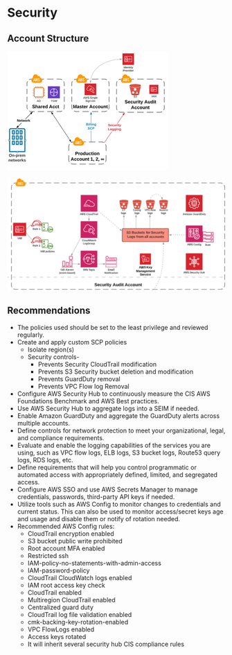 # Security

## Account Structure

![Account Structure Diagram](../../diagrams/account_structure.png)

![Security Audit Account Diagram](../../diagrams/security_audit_account.png)

## Recommendations

 * The policies used should be set to the least privilege and reviewed regularly.
 * Create and apply custom SCP policies
   * Isolate region(s)
   * Security controls-
     * Prevents Security CloudTrail modification
     * Prevents S3 Security bucket deletion and modification
     * Prevents GuardDuty removal
     * Prevents VPC Flow log Removal
 * Configure AWS Security Hub to continuously measure the CIS AWS Foundations Benchmark and AWS Best practices.
 * Use AWS Security Hub to aggregate logs into a SEIM if needed.
 * Enable Amazon GuardDuty and aggregate the GuardDuty alerts across multiple accounts.
 * Define controls for network protection to meet your organizational, legal, and compliance requirements.
 * Evaluate and enable the logging capabilities of the services you are using, such as VPC flow logs, ELB logs, S3 bucket logs, Route53 query logs, RDS logs, etc.  
 * Define requirements that will help you control programmatic or automated access with appropriately defined, limited, and segregated access.
 * Configure AWS SSO and use AWS Secrets Manager to manage credentials, passwords, third-party API keys if needed.
 * Utilize tools such as AWS Config to monitor changes to credentials and current status. This can also be used to monitor access/secret keys age and usage and disable them or notify of rotation needed.
 * Recommended AWS Config rules:
   * CloudTrail encryption enabled
   * S3 bucket public write prohibited
   * Root account MFA enabled
   * Restricted ssh
   * IAM-policy-no-statements-with-admin-access
   * IAM-password-policy
   * CloudTrail CloudWatch logs enabled
   * IAM root access key check
   * CloudTrail enabled
   * Multiregion CloudTrail enabled
   * Centralized guard duty
   * CloudTrail log file validation enabled
   * cmk-backing-key-rotation-enabled
   * VPC FlowLogs enabled
   * Access keys rotated
   * It will inherit several security hub CIS compliance rules

